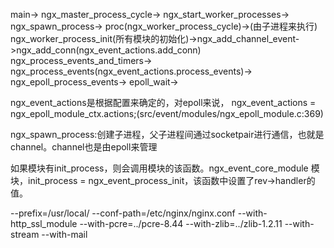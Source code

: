 main->
       ngx_master_process_cycle->
              ngx_start_worker_processes->
                     ngx_spawn_process->
                            proc(ngx_worker_process_cycle)->(由子进程来执行)
                                ngx_worker_process_init(所有模块的初始化)->ngx_add_channel_event->ngx_add_conn(ngx_event_actions.add_conn)
                                ngx_process_events_and_timers->
                                        ngx_process_events(ngx_event_actions.process_events)->
                                                ngx_epoll_process_events->
                                                        epoll_wait->

ngx_event_actions是根据配置来确定的，对epoll来说， ngx_event_actions = ngx_epoll_module_ctx.actions;(src/event/modules/ngx_epoll_module.c:369)



ngx_spawn_process:创建子进程，父子进程间通过socketpair进行通信，也就是channel。channel也是由epoll来管理

如果模块有init_process，则会调用模块的该函数。ngx_event_core_module 模块，init_process = ngx_event_process_init，该函数中设置了rev->handler的值。


--prefix=/usr/local/ --conf-path=/etc/nginx/nginx.conf --with-http_ssl_module --with-pcre=../pcre-8.44 --with-zlib=../zlib-1.2.11 --with-stream --with-mail